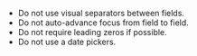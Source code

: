 - Do not use visual separators between fields.
- Do not auto-advance focus from field to field.
- Do not require leading zeros if possible.
- Do not use a date pickers.